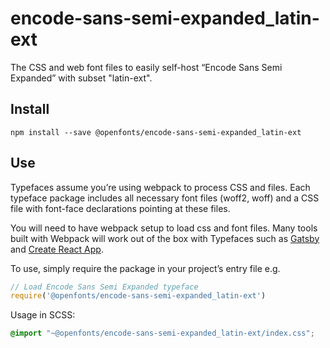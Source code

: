 
# encode-sans-semi-expanded_latin-ext

The CSS and web font files to easily self-host “Encode Sans Semi Expanded” with subset "latin-ext".

## Install

`npm install --save @openfonts/encode-sans-semi-expanded_latin-ext`

## Use

Typefaces assume you’re using webpack to process CSS and files. Each typeface
package includes all necessary font files (woff2, woff) and a CSS file with
font-face declarations pointing at these files.

You will need to have webpack setup to load css and font files. Many tools built
with Webpack will work out of the box with Typefaces such as [Gatsby](https://github.com/gatsbyjs/gatsby)
and [Create React App](https://github.com/facebookincubator/create-react-app).

To use, simply require the package in your project’s entry file e.g.

```javascript
// Load Encode Sans Semi Expanded typeface
require('@openfonts/encode-sans-semi-expanded_latin-ext')
```

Usage in SCSS:
```scss
@import "~@openfonts/encode-sans-semi-expanded_latin-ext/index.css";
```
